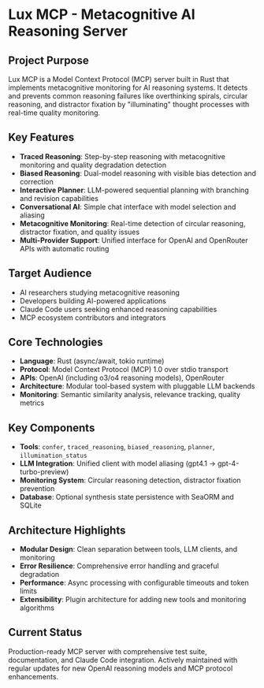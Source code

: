 # Lux MCP - Metacognitive AI Reasoning Server

## Project Purpose
Lux MCP is a Model Context Protocol (MCP) server built in Rust that implements metacognitive monitoring for AI reasoning systems. It detects and prevents common reasoning failures like overthinking spirals, circular reasoning, and distractor fixation by "illuminating" thought processes with real-time quality monitoring.

## Key Features
- **Traced Reasoning**: Step-by-step reasoning with metacognitive monitoring and quality degradation detection
- **Biased Reasoning**: Dual-model reasoning with visible bias detection and correction
- **Interactive Planner**: LLM-powered sequential planning with branching and revision capabilities
- **Conversational AI**: Simple chat interface with model selection and aliasing
- **Metacognitive Monitoring**: Real-time detection of circular reasoning, distractor fixation, and quality issues
- **Multi-Provider Support**: Unified interface for OpenAI and OpenRouter APIs with automatic routing

## Target Audience
- AI researchers studying metacognitive reasoning
- Developers building AI-powered applications
- Claude Code users seeking enhanced reasoning capabilities
- MCP ecosystem contributors and integrators

## Core Technologies
- **Language**: Rust (async/await, tokio runtime)
- **Protocol**: Model Context Protocol (MCP) 1.0 over stdio transport
- **APIs**: OpenAI (including o3/o4 reasoning models), OpenRouter
- **Architecture**: Modular tool-based system with pluggable LLM backends
- **Monitoring**: Semantic similarity analysis, relevance tracking, quality metrics

## Key Components
- **Tools**: `confer`, `traced_reasoning`, `biased_reasoning`, `planner`, `illumination_status`
- **LLM Integration**: Unified client with model aliasing (gpt4.1 → gpt-4-turbo-preview)
- **Monitoring System**: Circular reasoning detection, distractor fixation prevention
- **Database**: Optional synthesis state persistence with SeaORM and SQLite

## Architecture Highlights
- **Modular Design**: Clean separation between tools, LLM clients, and monitoring
- **Error Resilience**: Comprehensive error handling and graceful degradation
- **Performance**: Async processing with configurable timeouts and token limits
- **Extensibility**: Plugin architecture for adding new tools and monitoring algorithms

## Current Status
Production-ready MCP server with comprehensive test suite, documentation, and Claude Code integration. Actively maintained with regular updates for new OpenAI reasoning models and MCP protocol enhancements.